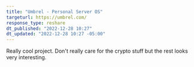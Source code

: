 ```yaml
---
title: "Umbrel - Personal Server OS"
targeturl: https://umbrel.com/ 
response_type: reshare
dt_published: "2022-12-28 10:27"
dt_updated: "2022-12-28 10:27 -05:00"
---
```


Really cool project. Don't really care for the crypto stuff but the rest looks very interesting. 
